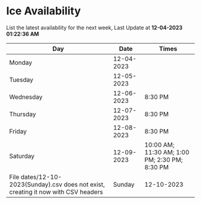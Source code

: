 # Ice Availability

List the latest availability for the next week, Last Update at **12-04-2023 01:22:36 AM**

| Day         | Date        | Times       |
| ----------- | ----------- | ----------- |
|Monday|12-04-2023||
|Tuesday|12-05-2023||
|Wednesday|12-06-2023|8:30 PM|
|Thursday|12-07-2023|8:30 PM|
|Friday|12-08-2023|8:30 PM|
|Saturday|12-09-2023|10:00 AM; 11:30 AM; 1:00 PM; 2:30 PM; 8:30 PM|
File dates/12-10-2023(Sunday).csv does not exist, creating it now with CSV headers |Sunday|12-10-2023|10:00 AM; 11:30 AM; 1:00 PM; 2:30 PM; 5:30 PM; 7:00 PM; 8:30 PM|
